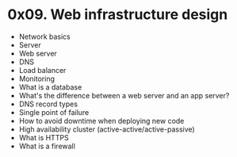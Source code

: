 # 0x09. Web infrastructure design

* Network basics
* Server
* Web server
* DNS
* Load balancer
* Monitoring
* What is a database
* What's the difference between a web server and an app server?
* DNS record types
* Single point of failure
* How to avoid downtime when deploying new code
* High availability cluster (active-active/active-passive)
* What is HTTPS
* What is a firewall
